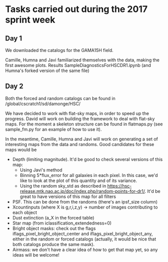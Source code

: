 # Tasks carried out during the 2017 sprint week

## Day 1
We downloaded the catalogs for the GAMA15H field. 

Camille, Humna and Javi familiarized themselves with the data, making the first awesome plots. Results SampleDiagnosticsForHSCDR1.ipynb (and Humna's forked version of the same file)

## Day 2
Both the forced and random catalogs can be found in /global/cscratch1/sd/damonge/HSC/

We have decided to work with flat-sky maps, in order to speed up the progress. David will work on building the framework to deal with flat-sky maps. For the moment a skeleton structure can be found in flatmaps.py (see sample_fm.py for an example of how to use it).

In the meantime, Camille, Humna and Javi will work on generating a set of interesting maps from the data and randoms.
Good candidates for these maps would be
* Depth (limiting magnitude). It'd be good to check several versions of this map:
  * Using Javi's method
  * Binning 5*flux_error for all galaxies in each pixel. In this case, we'd like to look at the plot of this quantity and of its variance.
  * Using the random sky_std as described in https://hsc-release.mtk.nao.ac.jp/doc/index.php/random-points-for-dr1/. It'd be great to have versions of this map for all filters
* PSF. This can be done from the randoms (there's an ipsf_size column)
* Xcountinputs (where X is g,r,i,z,y) -> number of images contributing to each object
* Dust extinction (a_X in the forced table)
* Star map (from iclassification_extendedness=0)
* Bright object masks: check out the flags iflags_pixel_bright_object_center and iflags_pixel_bright_object_any, either in the random or forced catalogs (actually, it would be nice that both catalogs produce the same mask).
* Airmass: we don't have a clear idea of how to get that map yet, so any ideas will be welcome!

 